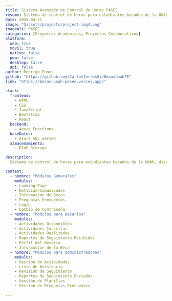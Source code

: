 ```yaml
---
title: Sistema Avanzado de Control de Horas PASEE
resume: Sistema de control de horas para estudiantes becados de la UNAH.
date: 2025-04-21
image: "@assets/projects/project-img4.png"
imageAlt: PASEE
categories: [Proyectos Academicos, Proyectos Colaborativos]
platform:
  web: true
  movil: true
  nativo: false
  pwa: false
  desktop: false
  api: false
author: Rodrigo Fúnes
github: "https://github.com/CarlosTorresGz/BecasUnahFE"
link: "https://becas-unah-pasee.vercel.app/"

stack:
  frontend:
    - HTML
    - CSS
    - JavaScript
    - Bootstrap
    - React
  backend:
    - Azure Functions
  baseDatos:
    - Azure SQL Server
  almacenamiento:
    - Blob Storage

description:
  Sistema de control de horas para estudiantes becados de la UNAH, diseñado para facilitar la gestión y seguimiento de las horas beca. Este sistema permite a los estudiantes registrar sus horas, así como al personal administrativo revisar dichas horas. Con una interfaz intuitiva y funcionalidades avanzadas, el sistema optimiza el proceso de control y seguimiento de horas.

content:
  - nombre: "Módulos Generales"
    modulos:
    - Landing Page
    - Noticias/Comunicados
    - Información de Becas
    - Preguntas Frecuentes
    - Login
    - Cambio de Contraseña
  - nombre: "Módulos para Becarios"
    modulos:
    - Actividades Disponibles
    - Actividades Inscritas
    - Actividades Realizadas
    - Reportes de Seguimiento Recibidos
    - Perfil del Becario
    - Información de la Beca
  - nombre: "Módulos para Administradores"
    modulos:
    - Gestión de Actividades
    - Lista de Asistencia
    - Revisión de Seguimiento
    - Reportes de Seguimiento Enviados
    - Gestión de Planillas
    - Gestión de Preguntas Frecuentes
  
---
```


